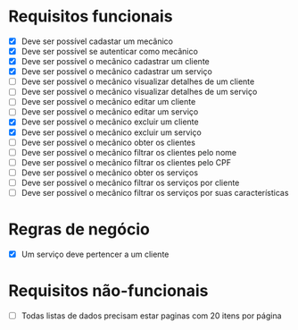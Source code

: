 # Requisitos funcionais

- [x] Deve ser possível cadastar um mecânico
- [x] Deve ser possível se autenticar como mecânico
- [x] Deve ser possível o mecânico cadastrar um cliente
- [x] Deve ser possível o mecânico cadastrar um serviço
- [ ] Deve ser possível o mecânico visualizar detalhes de um cliente
- [ ] Deve ser possível o mecânico visualizar detalhes de um serviço
- [ ] Deve ser possível o mecânico editar um cliente
- [ ] Deve ser possível o mecânico editar um serviço
- [x] Deve ser possível o mecânico excluir um cliente
- [x] Deve ser possível o mecânico excluir um serviço
- [ ] Deve ser possível o mecânico obter os clientes
- [ ] Deve ser possível o mecânico filtrar os clientes pelo nome
- [ ] Deve ser possível o mecânico filtrar os clientes pelo CPF
- [ ] Deve ser possível o mecânico obter os serviços
- [ ] Deve ser possível o mecânico filtrar os serviços por cliente
- [ ] Deve ser possível o mecânico filtrar os serviços por suas características

# Regras de negócio

- [x] Um serviço deve pertencer a um cliente

# Requisitos não-funcionais

- [ ] Todas listas de dados precisam estar paginas com 20 itens por página

